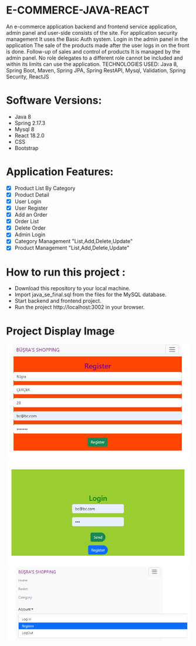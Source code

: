 # E-COMMERCE-JAVA-REACT
<p> 
An e-commerce application backend and frontend service
application, admin panel and user-side
consists of the site. For application security management
It uses the Basic Auth system. Login in the admin panel in the application
The sale of the products made after the user logs in on the front
is done. Follow-up of sales and control of products
It is managed by the admin panel. No role delegates to a different role
cannot be included and within its limits
can use the application.
TECHNOLOGIES USED: Java 8, Spring Boot,
Maven, Spring JPA, Spring RestAPI, Mysql, Validation,
Spring Security, ReactJS </p>

# Software Versions:
- Java 8
- Spring 2.17.3
- Mysql 8
- React 18.2.0
- CSS
- Bootstrap

    
# Application Features:

- [x] Product List By Category
- [x] Product Detail
- [x] User Login
- [x] User Register
- [x] Add an Order
- [x] Order List
- [x] Delete Order
- [x] Admin Login
- [x] Category Management "List,Add,Delete,Update"
- [x] Product Management "List,Add,Delete,Update"

# How to run this project :
- Download this repository to your local machine.
- Import java_se_final.sql from the files for the MySQL database.
- Start backend and frontend project.
- Run the project http://localhost:3002 in your browser.

# Project Display Image

<p>
  
<a>
    <img src="FOTO/REGISTER.png" style="max-width:100%;"> 
</a>
    <a >
    <img src="FOTO/LOGIN.png" style="max-width:100%;"> 
</a>
       <a>
    <img src="FOTO/NAVBAR.png" style="max-width:100%;"> 
</a>
</p>
